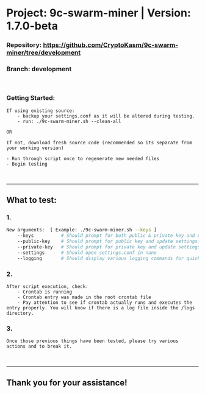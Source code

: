 # Project: 9c-swarm-miner | Version: 1.7.0-beta

### Repository: https://github.com/CryptoKasm/9c-swarm-miner/tree/development

### Branch: development

<br>

### Getting Started:
```
If using existing source:
    - backup your settings.conf as it will be altered during testing.
    - run: ./9c-swarm-miner.sh --clean-all

OR

If not, download fresh source code (recommended so its separate from your working version)
```
```
- Run through script once to regenerate new needed files
- Begin testing
```

<br>

---
## What to test:

### 1.
```bash
New arguments:  [ Example: ./9c-swarm-miner.sh --keys ]
    --keys          # Should prompt for both public & private key and update settings.conf
    --public-key    # Should prompt for public key and update settings.conf
    --private-key   # Should prompt for private key and update settings.conf
    --settings      # Should open settings.conf in nano
    --logging       # Should display various logging commands for quick copy/paste
```
### 2.
```
After script execution, check:
    - Crontab is running
    - Crontab entry was made in the root crontab file
    - Pay attention to see if crontab actually runs and executes the entry properly. You will know if there is a log file inside the /logs directory.
```
### 3.
```
Once those previous things have been tested, please try various actions and to break it.
```

<br>

---
## Thank you for your assistance!
